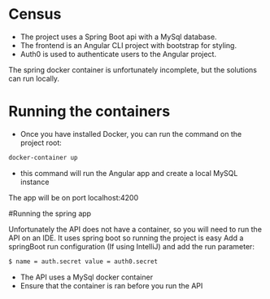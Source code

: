 # Census
- The project uses a Spring Boot api with a MySql database.
- The frontend is an Angular CLI project with bootstrap for styling.
- Auth0 is used to authenticate users to the Angular project.

The spring docker container is unfortunately incomplete, but the solutions can run locally.

# Running the containers
- Once you have installed Docker, you can run the command on the project root:
```sh
docker-container up
```
- this command will run the Angular app and create a local MySQL instance

The app will be on port localhost:4200

#Running the spring app

Unfortunately the API does not have a container, so you will need to run the API on an IDE. 
It uses spring boot so running the project is easy
Add a springBoot run configuration (If using IntelliJ) and add the run parameter:
```sh
$ name = auth.secret value = auth0.secret 
```

- The API uses a MySql docker container
- Ensure that the container is ran before you run the API
